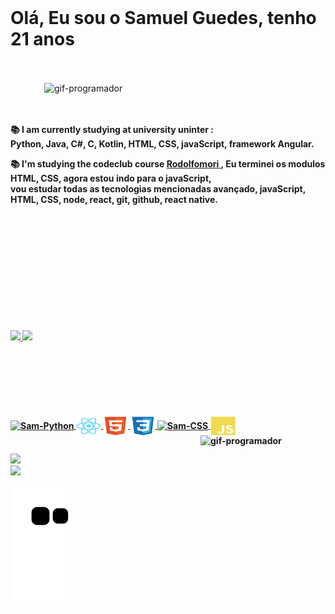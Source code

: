 <br>
<h1> Olá, Eu sou o Samuel Guedes, tenho 21 anos  </h1>
<br>
<br>
<div>
 <img src="https://camo.githubusercontent.com/d36ea8a39e4f6ba5ffe30669fd043e042d1063e4738107fc34174b0897563242/68747470733a2f2f7374617469632e636f6c6c65637475692e636f6d2f73686f74732f333235323338352f6a6f622d6f70656e696e672d6c61726765" width="450px"  Align="right"  alt="gif-programador">
</div>
<br>
<br>
<br>
<b>
 <div>
<p>📚<b> I am currently studying at university  uninter :<br> Python, Java, C#, C, Kotlin, HTML, CSS, javaScript, framework
    Angular.</p>

<p>📚 I'm studying the codeclub course  <a href="https://beacons.ai/rodolfomori/: "> Rodolfomori </a>, Eu terminei os modulos HTML, CSS, agora estou indo para o javaScript,<br> vou estudar todas as tecnologias mencionadas avançado,  javaScript, HTML, CSS, node, react, git, github, react native.</p> </b>
</dvi>

<br>
<br>
<br>
<br>
<br>
<br>
<br>
<br>
<br>
<br>
<br>


<div align="left" >
     <a href="https://github.com/1Samel2">
     <img height="130em"
     src="https://github-readme-stats.vercel.app/api?username=1Samel2&show_icons=true&theme=dracula&include_all_commits=true&count_private=true" />
     <img height="130em"
      src="https://github-readme-stats.vercel.app/api/top-langs/?username=1Samel2&layout=compact&langs_count=7&theme=dracula" />           
</div>
 
 <br>
 <br>
 <br>
 <br>
 <br>
 <br>
    
<div style="display: inline_block"><br>
    <img Align="center" alt="Sam-Python" height="30" width="40"
        src="https://cdn.jsdelivr.net/gh/devicons/devicon/icons/python/python-original.svg" />
    <img Align="center" alt="Sam-React" height="30" width="40"
            src="https://raw.githubusercontent.com/devicons/devicon/master/icons/react/react-original.svg">
    <img Align="center" alt="Sam-HTML" height="30" width="40"
            src="https://raw.githubusercontent.com/devicons/devicon/master/icons/html5/html5-original.svg">
    <img Align="center" alt="Sam-CSS" height="30" width="40"
            src="https://raw.githubusercontent.com/devicons/devicon/master/icons/css3/css3-original.svg">
    <img Align="center" alt="Sam-CSS" height="60" width="70"
            src="https://cdn.jsdelivr.net/gh/devicons/devicon/icons/nodejs/nodejs-original-wordmark.svg" />
    <img Align="center" alt="Sam-Js" height="30" width="40"
            src="https://raw.githubusercontent.com/devicons/devicon/master/icons/javascript/javascript-plain.svg">
     <img src="https://c.tenor.com/W9_8dfFmyr0AAAAM/pixel-game.gif" width="200px" 
      Align="right" 
    alt="gif-programador">                                                                                                                          
  </div>
   
     
                                                                                                                 
##
                                                                                                                 
   <div>
                                             
   <a href="https://www.linkedin.com/in/samuel-santos-guedes-abab91218/" target="_blank"><img src="https://img.shields.io/badge/-LinkedIn-%230077B5?style=for-the-badge&logo=linkedin&logoColor=white" target="_blank"></a>      
  <a href="https://www.instagram.com/samuel.9368?r=nametag" target="_blank"><img src="https://img.shields.io/badge/-Instagram-%23E4405F?style=for-the-badge&logo=instagram&logoColor=white" target="_blank"> </a>
  
 ![Snake animation](https://github.com/1Samel2/1Samel2/blob/output/github-contribution-grid-snake.svg)
 </div>
